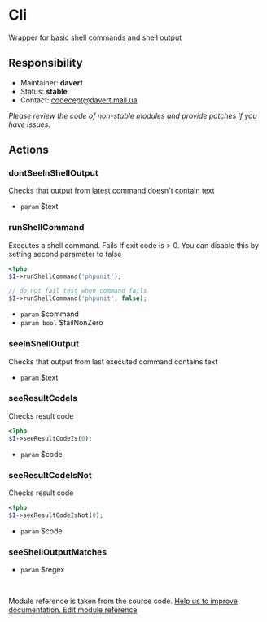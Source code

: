 # Cli


Wrapper for basic shell commands and shell output

## Responsibility
* Maintainer: **davert**
* Status: **stable**
* Contact: codecept@davert.mail.ua

*Please review the code of non-stable modules and provide patches if you have issues.*

## Actions

### dontSeeInShellOutput
 
Checks that output from latest command doesn't contain text

 * `param` $text



### runShellCommand
 
Executes a shell command.
Fails If exit code is > 0. You can disable this by setting second parameter to false

```php
<?php
$I->runShellCommand('phpunit');

// do not fail test when command fails
$I->runShellCommand('phpunit', false);
```

 * `param` $command
 * `param bool` $failNonZero


### seeInShellOutput
 
Checks that output from last executed command contains text

 * `param` $text


### seeResultCodeIs
 
Checks result code

```php
<?php
$I->seeResultCodeIs(0);
```

 * `param` $code


### seeResultCodeIsNot
 
Checks result code

```php
<?php
$I->seeResultCodeIsNot(0);
```

 * `param` $code


### seeShellOutputMatches
 
 * `param` $regex

<p>&nbsp;</p><div class="alert alert-warning">Module reference is taken from the source code. <a href="https://github.com/Codeception/module-cli/tree/master/src/Codeception/Module/Cli.php">Help us to improve documentation. Edit module reference</a></div>
